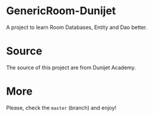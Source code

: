 # GenericRoom-Dunijet
A project to learn Room Databases, Entity and Dao better.

# Source
The source of this project are from Dunijet Academy.

# More
Please, check the `master` (branch) and enjoy!
